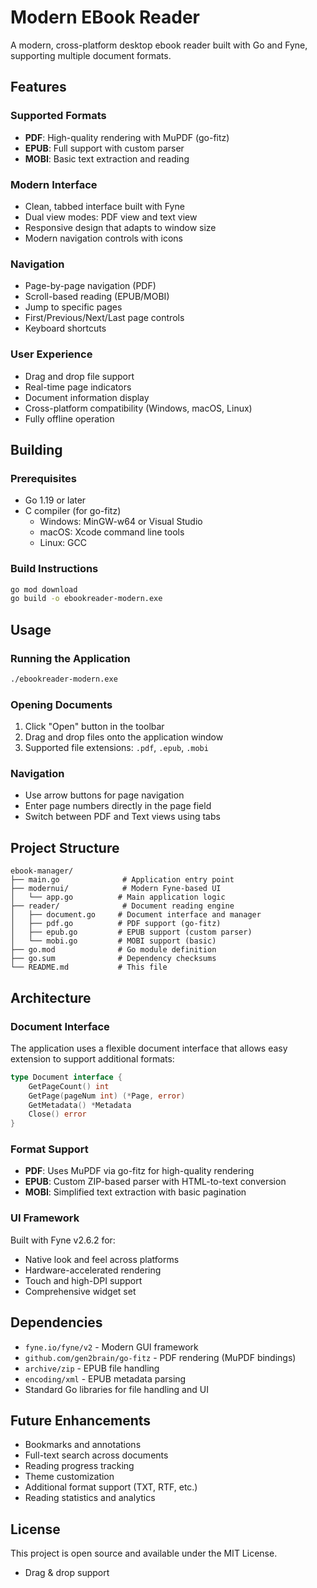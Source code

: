 # Modern EBook Reader

A modern, cross-platform desktop ebook reader built with Go and Fyne, supporting multiple document formats.

## Features

### Supported Formats
- **PDF**: High-quality rendering with MuPDF (go-fitz)
- **EPUB**: Full support with custom parser
- **MOBI**: Basic text extraction and reading

### Modern Interface
- Clean, tabbed interface built with Fyne
- Dual view modes: PDF view and text view
- Responsive design that adapts to window size
- Modern navigation controls with icons

### Navigation
- Page-by-page navigation (PDF)
- Scroll-based reading (EPUB/MOBI)
- Jump to specific pages
- First/Previous/Next/Last page controls
- Keyboard shortcuts

### User Experience
- Drag and drop file support
- Real-time page indicators
- Document information display
- Cross-platform compatibility (Windows, macOS, Linux)
- Fully offline operation

## Building

### Prerequisites
- Go 1.19 or later
- C compiler (for go-fitz)
  - Windows: MinGW-w64 or Visual Studio
  - macOS: Xcode command line tools
  - Linux: GCC

### Build Instructions
```bash
go mod download
go build -o ebookreader-modern.exe
```

## Usage

### Running the Application
```bash
./ebookreader-modern.exe
```

### Opening Documents
1. Click "Open" button in the toolbar
2. Drag and drop files onto the application window
3. Supported file extensions: `.pdf`, `.epub`, `.mobi`

### Navigation
- Use arrow buttons for page navigation
- Enter page numbers directly in the page field
- Switch between PDF and Text views using tabs

## Project Structure

```
ebook-manager/
├── main.go              # Application entry point
├── modernui/            # Modern Fyne-based UI
│   └── app.go          # Main application logic
├── reader/              # Document reading engine
│   ├── document.go     # Document interface and manager
│   ├── pdf.go          # PDF support (go-fitz)
│   ├── epub.go         # EPUB support (custom parser)
│   └── mobi.go         # MOBI support (basic)
├── go.mod              # Go module definition
├── go.sum              # Dependency checksums
└── README.md           # This file
```

## Architecture

### Document Interface
The application uses a flexible document interface that allows easy extension to support additional formats:

```go
type Document interface {
    GetPageCount() int
    GetPage(pageNum int) (*Page, error)
    GetMetadata() *Metadata
    Close() error
}
```

### Format Support
- **PDF**: Uses MuPDF via go-fitz for high-quality rendering
- **EPUB**: Custom ZIP-based parser with HTML-to-text conversion
- **MOBI**: Simplified text extraction with basic pagination

### UI Framework
Built with Fyne v2.6.2 for:
- Native look and feel across platforms
- Hardware-accelerated rendering
- Touch and high-DPI support
- Comprehensive widget set

## Dependencies

- `fyne.io/fyne/v2` - Modern GUI framework
- `github.com/gen2brain/go-fitz` - PDF rendering (MuPDF bindings)
- `archive/zip` - EPUB file handling
- `encoding/xml` - EPUB metadata parsing
- Standard Go libraries for file handling and UI

## Future Enhancements

- Bookmarks and annotations
- Full-text search across documents
- Reading progress tracking
- Theme customization
- Additional format support (TXT, RTF, etc.)
- Reading statistics and analytics

## License

This project is open source and available under the MIT License.
- Drag & drop support
